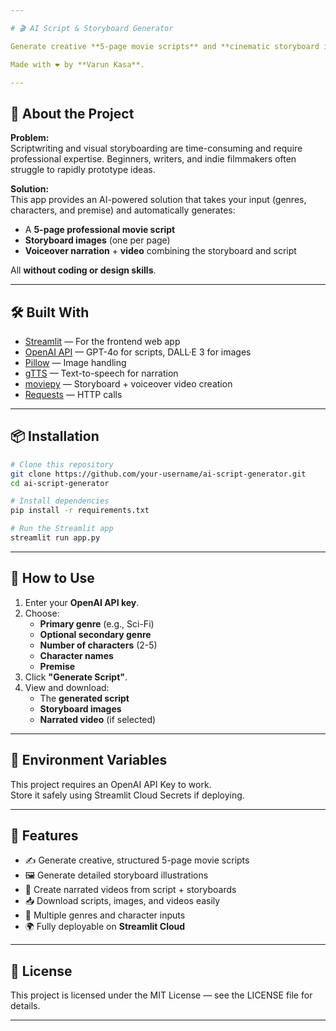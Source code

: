 ```yaml
---

# 🎬 AI Script & Storyboard Generator

Generate creative **5-page movie scripts** and **cinematic storyboard illustrations** with **voiceover videos**, powered by **OpenAI GPT-4o** and **DALL·E 3**.

Made with ❤️ by **Varun Kasa**.

---
```


## 📜 About the Project

**Problem:**  
Scriptwriting and visual storyboarding are time-consuming and require professional expertise. Beginners, writers, and indie filmmakers often struggle to rapidly prototype ideas.

**Solution:**  
This app provides an AI-powered solution that takes your input (genres, characters, and premise) and automatically generates:
- A **5-page professional movie script**
- **Storyboard images** (one per page)
- **Voiceover narration** + **video** combining the storyboard and script

All **without coding or design skills**.

---

## 🛠️ Built With

- [Streamlit](https://streamlit.io/) — For the frontend web app
- [OpenAI API](https://platform.openai.com/docs) — GPT-4o for scripts, DALL·E 3 for images
- [Pillow](https://python-pillow.org/) — Image handling
- [gTTS](https://pypi.org/project/gTTS/) — Text-to-speech for narration
- [moviepy](https://zulko.github.io/moviepy/) — Storyboard + voiceover video creation
- [Requests](https://requests.readthedocs.io/en/latest/) — HTTP calls

---

## 📦 Installation

```bash
# Clone this repository
git clone https://github.com/your-username/ai-script-generator.git
cd ai-script-generator

# Install dependencies
pip install -r requirements.txt

# Run the Streamlit app
streamlit run app.py
```

---

## 🚀 How to Use

1. Enter your **OpenAI API key**.
2. Choose:
   - **Primary genre** (e.g., Sci-Fi)
   - **Optional secondary genre**
   - **Number of characters** (2-5)
   - **Character names**
   - **Premise**
3. Click **"Generate Script"**.
4. View and download:
   - The **generated script**
   - **Storyboard images**
   - **Narrated video** (if selected)

---

## 🔐 Environment Variables

This project requires an OpenAI API Key to work.  
Store it safely using Streamlit Cloud Secrets if deploying.

---

## 🧩 Features

- ✍️ Generate creative, structured 5-page movie scripts
- 🖼️ Generate detailed storyboard illustrations
- 🎥 Create narrated videos from script + storyboards
- 📥 Download scripts, images, and videos easily
- 🎨 Multiple genres and character inputs
- 🌍 Fully deployable on **Streamlit Cloud**

---

## 📄 License

This project is licensed under the MIT License — see the LICENSE file for details.

---
